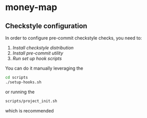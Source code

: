 # money-map

## Checkstyle configuration
In order to configure pre-commit checkstyle checks, you need to:

1. *Install checkstyle distribution*
2. *Install pre-commit utility*
3. *Run set up hook scripts*

You can do it manually leveraging the

```sh
cd scripts
./setup-hooks.sh
```

or running the
```sh
scripts/project_init.sh
```
which is recommended